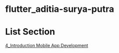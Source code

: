 # flutter_aditia-surya-putra
# List Section

[4_Introduction Mobile App Development](https://github.com/surput06/flutter_aditia-surya-putra/tree/main/4_Introduction%20Mobile%20App%20Development)
